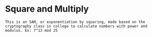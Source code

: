 # Square and Multiply
    This is an SAM, or exponentiation by squaring, made based on the cryptography class in college to calculate numbers with power and modulus. Ex: 7^13 mod 25